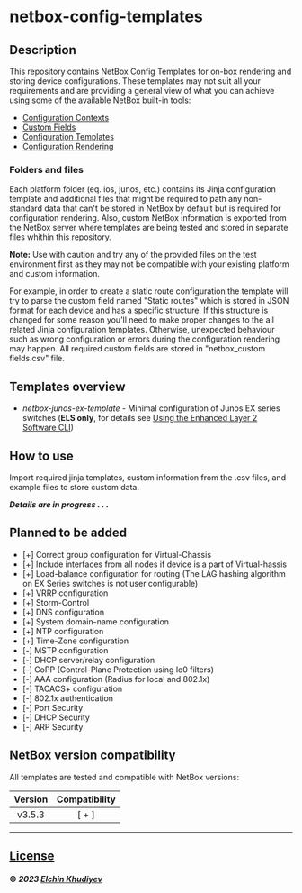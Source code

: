 # netbox-config-templates

## Description
This repository contains NetBox Config Templates for on-box rendering and storing device configurations. These templates may not suit all your requirements and are providing a general view of what you can achieve using some of the available NetBox built-in tools:

- [Configuration Contexts](https://docs.netbox.dev/en/stable/models/extras/configcontext/)
- [Custom Fields](https://docs.netbox.dev/en/stable/models/extras/customfield/)
- [Configuration Templates](https://docs.netbox.dev/en/stable/models/extras/configtemplate/)
- [Configuration Rendering](https://docs.netbox.dev/en/stable/features/configuration-rendering/)

### Folders and files

Each platform folder (eq. ios, junos, etc.) contains its Jinja configuration template and additional files that might be required to path any non-standard data that can't be stored in NetBox by default but is required for configuration rendering. Also, custom NetBox information is exported from the NetBox server where templates are being tested and stored in separate files whithin this repository.

**Note:** Use with caution and try any of the provided files on the test environment first as they may not be compatible with your existing platform and custom information.

For example, in order to create a static route configuration the template will try to parse the custom field named "Static routes" which is stored in JSON format for each device and has a specific structure. If this structure is changed for some reason you'll need to make proper changes to the all related Jinja configuration templates. Otherwise, unexpected behaviour such as wrong configuration or errors during the configuration rendering may happen. All required custom fields are stored in "netbox_custom fields.csv" file.

## Templates overview

- *netbox-junos-ex-template* - Minimal configuration of Junos EX series switches (**ELS only**, for details see [Using the Enhanced Layer 2 Software CLI](https://www.juniper.net/documentation/us/en/software/junos/multicast-l2/topics/topic-map/layer-2-understanding.html#id-using-the-enhanced-layer-2-software-cli))

## How to use

Import required jinja templates, custom information from the .csv files, and example files to store custom data.

**_Details are in progress . . ._**

## Planned to be added

- [+] Correct group configuration for Virtual-Chassis
- [+] Include interfaces from all nodes if device is a part of Virtual-hassis
- [+] Load-balance configuration for routing (The LAG hashing algorithm on EX Series switches is not user configurable)
- [+] VRRP configuration
- [+] Storm-Control
- [+] DNS configuration
- [+] System domain-name configuration
- [+] NTP configuration
- [+] Time-Zone configuration
- [-] MSTP configuration
- [-] DHCP server/relay configuration
- [-] CoPP (Control-Plane Protection using lo0 filters)
- [-] AAA configuration (Radius for local and 802.1x)
- [-] TACACS+ configuration
- [-] 802.1x authentication
- [-] Port Security
- [-] DHCP Security
- [-] ARP Security

## NetBox version compatibility

All templates are tested and compatible with NetBox versions:

|  Version  | Compatibility |
|:---------:|:-------------:|
| v3.5.3    | [ + ]         |

-------------------------------

## [License](https://github.com/3roin/netbox-config-templates/blob/main/LICENSE)

#### &copy; _2023_ [_Elchin Khudiyev_](https://www.linkedin.com/in/elchinkh/)